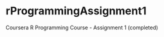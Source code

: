 rProgrammingAssignment1
=======================

Coursera R Programming Course - Assignment 1 (completed)
